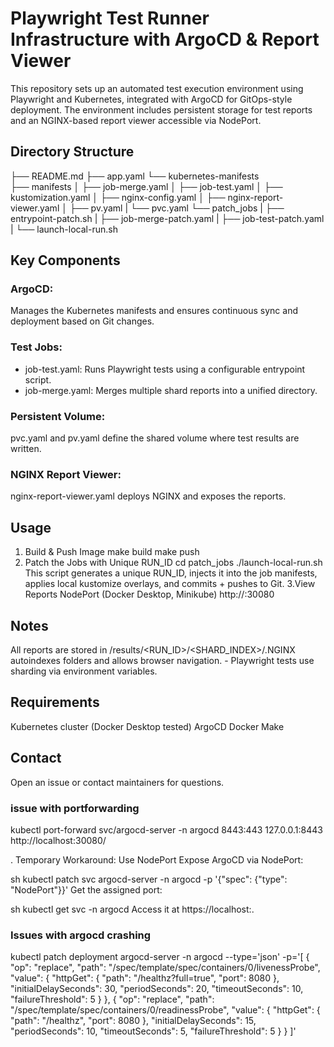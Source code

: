 # Playwright Test Runner Infrastructure with ArgoCD & Report Viewer

This repository sets up an automated test execution environment using Playwright and Kubernetes, integrated with ArgoCD for GitOps-style deployment. The environment includes persistent storage for test reports and an NGINX-based report viewer accessible via NodePort.

## Directory Structure
├── README.md
├── app.yaml
└── kubernetes-manifests    
├── manifests
│   ├── job-merge.yaml
│   ├── job-test.yaml
│   ├── kustomization.yaml
│   ├── nginx-config.yaml
│   ├── nginx-report-viewer.yaml
│   ├── pv.yaml
|   └── pvc.yaml
└── patch_jobs
    |   ├── entrypoint-patch.sh
    |   ├── job-merge-patch.yaml
    |   ├── job-test-patch.yaml
    |   └── launch-local-run.sh 

## Key Components

### ArgoCD: 
Manages the Kubernetes manifests and ensures continuous sync and deployment based on Git changes.

### Test Jobs:
- job-test.yaml: Runs Playwright tests using a configurable entrypoint script.
- job-merge.yaml: Merges multiple shard reports into a unified directory.

### Persistent Volume: 
pvc.yaml and pv.yaml define the shared volume where test results are written.

### NGINX Report Viewer: 
nginx-report-viewer.yaml deploys NGINX and exposes the reports.

## Usage
1. Build & Push Image
make build
make push
2. Patch the Jobs with Unique RUN_ID
cd patch_jobs
./launch-local-run.sh
This script generates a unique RUN_ID, injects it into the job manifests, applies local kustomize overlays, and commits + pushes to Git.
3.View Reports
NodePort (Docker Desktop, Minikube)
http://<your-node-ip>:30080

## Notes
All reports are stored in /results/<RUN_ID>/<SHARD_INDEX>/.NGINX autoindexes folders and allows browser navigation. - Playwright tests use sharding via environment variables. 

## Requirements
Kubernetes cluster (Docker Desktop tested)
ArgoCD 
Docker
Make
## Contact
Open an issue or contact maintainers for questions.


### issue with portforwarding 
kubectl port-forward svc/argocd-server -n argocd 8443:443
127.0.0.1:8443
http://localhost:30080/

. Temporary Workaround: Use NodePort
Expose ArgoCD via NodePort:

sh
kubectl patch svc argocd-server -n argocd -p '{"spec": {"type": "NodePort"}}'
Get the assigned port:

sh
kubectl get svc -n argocd
Access it at https://localhost:<NodePort>.

### Issues with argocd crashing

kubectl patch deployment argocd-server -n argocd --type='json' -p='[
  {
    "op": "replace",
    "path": "/spec/template/spec/containers/0/livenessProbe",
    "value": {
      "httpGet": {
        "path": "/healthz?full=true",
        "port": 8080
      },
      "initialDelaySeconds": 30,
      "periodSeconds": 20,
      "timeoutSeconds": 10,
      "failureThreshold": 5
    }
  },
  {
    "op": "replace",
    "path": "/spec/template/spec/containers/0/readinessProbe",
    "value": {
      "httpGet": {
        "path": "/healthz",
        "port": 8080
      },
      "initialDelaySeconds": 15,
      "periodSeconds": 10,
      "timeoutSeconds": 5,
      "failureThreshold": 5
    }
  }
]'

